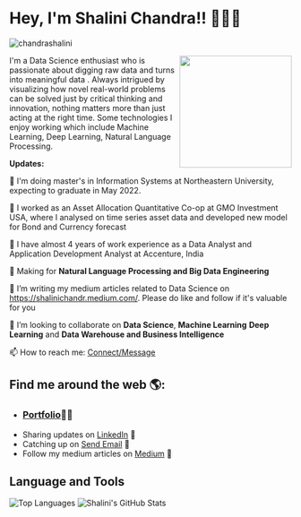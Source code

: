 # Hey, I'm Shalini Chandra!! 👩🏾‍💻
<p align="left"> <img src="https://komarev.com/ghpvc/?username=chandrashalini" alt="chandrashalini" /> </p>
<img align='right' src='https://github.com/chandrashalini/shal/blob/main/data.gif' width='200"'>
I'm a Data Science enthusiast who is passionate about digging raw data and turns into meaningful data . Always intrigued by visualizing how novel real-world problems can be solved just by critical thinking and innovation, nothing matters more than just acting at the right time. Some technologies I enjoy working which include Machine Learning, Deep Learning, Natural Language Processing. 

**Updates:**

🔭 I'm doing master's in Information Systems at Northeastern University, expecting to graduate in May 2022.

🔭 I worked as an Asset Allocation Quantitative Co-op at GMO Investment USA, where I analysed on time series asset data and developed new model for Bond and Currency forecast 

🔭 I have almost 4 years of work experience as a Data Analyst and Application Development Analyst at Accenture, India

🔭 Making for **Natural Language Processing and Big Data Engineering**

🌱 I’m  writing my medium articles related to Data Science on https://shalinichandr.medium.com/. Please do like and follow if it's valuable for you

👯 I’m looking to collaborate on **Data Science**, **Machine Learning** **Deep Learning** and **Data Warehouse and Business Intelligence**

📫 How to reach me: [Connect/Message](https://www.linkedin.com/in/shalini-chandra-b1734b8b/)

## Find me around the web 🌎: 

- <h3><a href="https://chandrashalini.github.io/">Portfolio</a>👩🏾‍ </h3>
- Sharing updates on <a href="https://www.linkedin.com/in/shalini-chandra-b1734b8b/">LinkedIn</a> 💼
- Catching up on <a href = "mailto: chandra.shal@northeastern.edu">Send Email</a> :e-mail: 
- Follow my medium articles on <a href="https://shalinichandr.medium.com/">Medium</a> 💼 

## **Language and Tools**
![Top Languages](https://github-readme-stats.vercel.app/api/top-langs/?username=chandrashalini&theme=radical)
![Shalini's GitHub Stats](https://github-readme-stats.vercel.app/api?username=chandrashalini&hide=prs,issues,contribs?username=chandrashalini&count_private=true?username=chandrashalini&show_icons=true&theme=radical)
</code>
